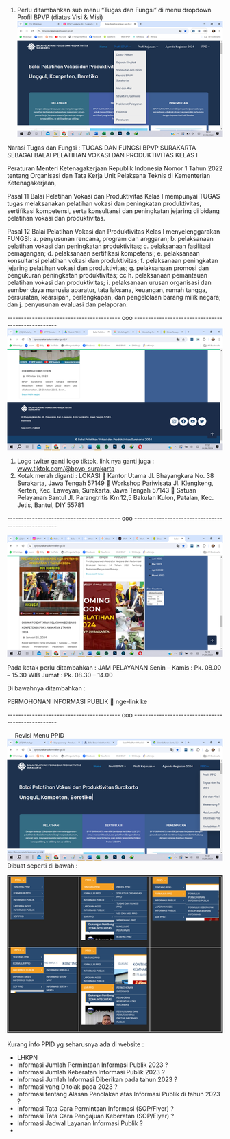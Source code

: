 1.	Perlu ditambahkan sub menu “Tugas dan Fungsi” di menu dropdown Profil BPVP (diatas Visi & Misi)
![img1](_img/agustus2024/1.png)
 
Narasi Tugas dan Fungsi :
TUGAS DAN FUNGSI BPVP SURAKARTA 
SEBAGAI BALAI PELATIHAN VOKASI DAN PRODUKTIVITAS KELAS I

Peraturan Menteri Ketenagakerjaan Republik Indonesia Nomor 1 Tahun 2022 tentang Organisasi dan Tata Kerja Unit Pelaksana Teknis di Kementerian Ketenagakerjaan, 

Pasal 11
Balai Pelatihan Vokasi dan Produktivitas Kelas I mempunyai TUGAS tugas melaksanakan pelatihan vokasi dan peningkatan produktivitas, sertifikasi kompetensi, serta konsultansi dan peningkatan jejaring di bidang pelatihan vokasi dan produktivitas.

Pasal 12
Balai Pelatihan Vokasi dan Produktivitas Kelas I menyelenggarakan FUNGSI: 
a.	penyusunan rencana, program dan anggaran; 
b.	pelaksanaan pelatihan vokasi dan peningkatan produktivitas; 
c.	pelaksanaan fasilitasi pemagangan; 
d.	pelaksanaan sertifikasi kompetensi; 
e.	pelaksanaan konsultansi pelatihan vokasi dan produktivitas; 
f.	pelaksanaan peningkatan jejaring pelatihan vokasi dan produktivitas; 
g.	pelaksanaan promosi dan pengukuran peningkatan produktivitas; cc
h.	pelaksanaan pemantauan pelatihan vokasi dan produktivitas; 
i.	pelaksanaan urusan organisasi dan sumber daya manusia aparatur, tata laksana, keuangan, rumah tangga, persuratan, kearsipan, perlengkapan, dan pengelolaan barang milik negara; dan 
j.	penyusunan evaluasi dan pelaporan. 

----------------------------------------- ooo --------------------------------------------------
 ![img1](_img/agustus2024/2.png)
1.	Logo twiter ganti logo tiktok, link nya ganti juga : www.tiktok.com/@bpvp_surakarta
2.	Kotak merah diganti :
LOKASI
	Kantor Utama
Jl. Bhayangkara No. 38 Surakarta, Jawa Tengah 57149
	Workshop Pariwisata 
Jl. Klengkeng, Kerten, Kec. Laweyan, Surakarta, Jawa Tengah 57143
	Satuan Pelayanan Bantul 
Jl. Parangtritis Km.12,5 Bakulan Kulon, Patalan, Kec. Jetis, Bantul, DIY 55781

----------------------------------------- ooo --------------------------------------------------

![img1](_img/agustus2024/3.png)
 
Pada kotak perlu ditambahkan :
JAM PELAYANAN 
Senin – Kamis 	: Pk. 08.00 – 15.30 WIB
Jumat		: Pk. 08.30 – 14.00

Di bawahnya ditambahkan : 

PERMOHONAN INFORMASI PUBLIK  nge-link ke 

----------------------------------------- ooo --------------------------------------------------



 
Revisi Menu PPID
![img1](_img/agustus2024/4.png)
Dibuat seperti di bawah :
 	 
![img1](_img/agustus2024/5.png)
 	 
	





Kurang info PPID yg seharusnya ada di website :
-	LHKPN
-	Informasi Jumlah Permintaan Informasi Publik 2023 ?
-	Informasi Jumlah Keberatan Informasi Publik 2023 ?
-	Informasi Jumlah Informasi Diberikan pada tahun 2023 ?
-	Informasi yang Ditolak pada 2023 ?
-	Informasi tentang Alasan Penolakan atas Informasi Publik di tahun 2023 ?
-	Informasi Tata Cara Permintaan Informasi (SOP/Flyer) ?
-	Informasi Tata Cara Pengajuan Keberatan (SOP/Flyer) ?
-	Informasi Jadwal Layanan Informasi Publik ?
-	
